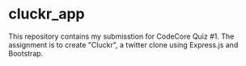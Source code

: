 # cluckr_app

This repository contains my submisstion for CodeCore Quiz #1. The assignment is to create "Cluckr", a twitter clone using Express.js and Bootstrap.
